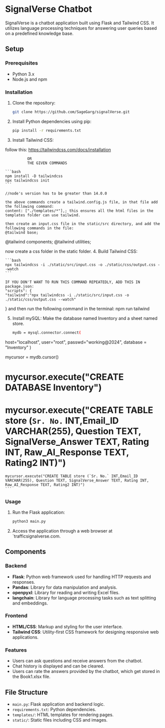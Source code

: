 # SignalVerse Chatbot

SignalVerse is a chatbot application built using Flask and Tailwind CSS. It utilizes language processing techniques for answering user queries based on a predefined knowledge base.

## Setup

### Prerequisites

- Python 3.x
- Node.js and npm

### Installation

1. Clone the repository:

    ```bash
    git clone https://github.com/SageGarg/signalVerse.git
    ```

2. Install Python dependencies using pip:

    ```bash
    pip install -r requirements.txt
    ```

3. Install Tailwind CSS:

follow this:
https://tailwindcss.com/docs/installation

              OR
              THE GIVEN COMMANDS

    ```bash
    npm install -D tailwindcss
    npx tailwindcss init
    ```

    //node's version has to be greater than 14.0.0

    the above commands create a tailwind.config.js file, in that file add the following command:
    content: ["./templates/*"],; this ensures all the html files in the templates folder can use tailwind.

    then create an input.css file in the static/src directory, and add the following commands in the file:
    @tailwind base;
@tailwind components;
@tailwind utilities;

now create a css folder in the static folder.
4. Build Tailwind CSS:

    ```bash
    npx tailwindcss -i ./static/src/input.css -o ./static/css/output.css --watch
    ```

    IF YOU DON'T WANT TO RUN THIS COMMAND REPEATEDLY, ADD THIS IN package.json:
    "scripts": {
    "tailwind":"npx tailwindcss -i ./static/src/input.css -o ./static/css/output.css --watch"
  }
  and then run the following command in the terminal:
  npm run tailwind

5. Install mySQL: 
    Make the database named Inventory and a sheet named store.
    ```bash
    mydb = mysql.connector.connect(
  host="localhost",
  user="root",
  passwd="working@2024",
  database = "Inventory"
)

mycursor = mydb.cursor()
# mycursor.execute("CREATE DATABASE Inventory")
# mycursor.execute("CREATE TABLE store (`Sr. No.` INT,Email_ID VARCHAR(255), Question TEXT, SignalVerse_Answer TEXT, Rating INT, Raw_AI_Response TEXT, Rating2 INT)")
    mycursor.execute("CREATE TABLE store (`Sr. No.` INT,Email_ID VARCHAR(255), Question TEXT, SignalVerse_Answer TEXT, Rating INT, Raw_AI_Response TEXT, Rating2 INT)")
    ```

### Usage

1. Run the Flask application:

    ```bash
    python3 main.py
    ```

2. Access the application through a web browser at `trafficsignalverse.com.

## Components

### Backend

- **Flask**: Python web framework used for handling HTTP requests and responses.
- **Pandas**: Library for data manipulation and analysis.
- **openpyxl**: Library for reading and writing Excel files.
- **langchain**: Library for language processing tasks such as text splitting and embeddings.

### Frontend

- **HTML/CSS**: Markup and styling for the user interface.
- **Tailwind CSS**: Utility-first CSS framework for designing responsive web applications.

### Features

- Users can ask questions and receive answers from the chatbot.
- Chat history is displayed and can be cleared.
- Users can rate the answers provided by the chatbot, which get stored in the Book1.xlsx file.

## File Structure

- `main.py`: Flask application and backend logic.
- `requirements.txt`: Python dependencies.
- `templates/`: HTML templates for rendering pages.
- `static/`: Static files including CSS and images.


